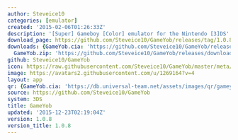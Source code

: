 ```yaml
---
author: Steveice10
categories: [emulator]
created: '2015-02-06T01:26:33Z'
description: '[Super] Gameboy [Color] emulator for the Nintendo [3]DS'
download_page: https://github.com/Steveice10/GameYob/releases/tag/1.0.8
downloads: {GameYob.cia: 'https://github.com/Steveice10/GameYob/releases/download/1.0.8/GameYob.cia',
  GameYob.zip: 'https://github.com/Steveice10/GameYob/releases/download/1.0.8/GameYob.zip'}
github: Steveice10/GameYob
icon: https://raw.githubusercontent.com/Steveice10/GameYob/master/meta/icon_3ds.png
image: https://avatars2.githubusercontent.com/u/1269164?v=4
layout: app
qr: {GameYob.cia: 'https://db.universal-team.net/assets/images/qr/gameyob.cia.png'}
source: https://github.com/Steveice10/GameYob
system: 3DS
title: GameYob
updated: '2015-12-23T02:19:04Z'
version: 1.0.8
version_title: 1.0.8
---
```

